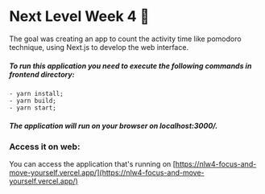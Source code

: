# Next Level Week 4 🚀

The goal was creating an app to count the activity time like pomodoro technique, using Next.js to develop the web interface.

##### To run this application you need to execute the following commands in frontend directory: 
    - yarn install;
    - yarn build;
    - yarn start;

##### The application will run on your browser on localhost:3000/.

### Access it on web:

You can access the application that's running on [https://nlw4-focus-and-move-yourself.vercel.app/](https://nlw4-focus-and-move-yourself.vercel.app/)
